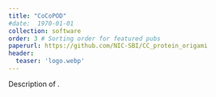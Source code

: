 ```yaml
---
title: "CoCoPOD"
#date:  1970-01-01
collection: software
order: 3 # Sorting order for featured pubs
paperurl: https://github.com/NIC-SBI/CC_protein_origami
header:
  teaser: 'logo.webp'
---
```


Description of .